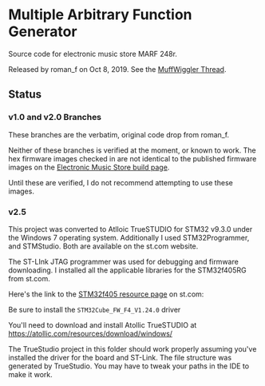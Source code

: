 # Multiple Arbitrary Function Generator

Source code for electronic music store MARF 248r.

Released by roman_f on Oct 8, 2019.
See the [MuffWiggler Thread](https://www.muffwiggler.com/forum/viewtopic.php?t=222687).

## Status

### v1.0 and v2.0 Branches

These branches are the verbatim, original code drop from roman_f.

Neither of these branches is verified at the moment, or known to work.
The hex firmware images checked in are not identical to the published firmware images
on the [Electronic Music Store build page](https://electricmusicstore.com/blogs/build/115318789-multiple-arbitrary-function-generator-model-248).

Until these are verified, I do not recommend attempting to use these images.

### v2.5

This project was converted to Atlloic TrueSTUDIO for STM32 v9.3.0 under the
Windows 7 operating system. Additionally I used STM32Programmer, and STMStudio.
Both are available on the st.com website.

The ST-LInk JTAG programmer was used for debugging and  firmware downloading.
I installed all the applicable libraries for the STM32f405RG from st.com.

Here's the link to the [STM32f405 resource page](https://my.st.com/content/my_st_com/en/products/microcontrollers-microprocessors/stm32-32-bit-arm-cortex-mcus/stm32-high-performance-mcus/stm32f4-series/stm32f405-415.html#overview) on st.com:

Be sure to install the `STM32Cube_FW_F4_V1.24.0` driver

You'll need to download and install
Atollic TrueSTUDIO at https://atollic.com/resources/download/windows/

The TrueStudio project in this folder should work properly assuming you've installed
the driver for the board and ST-Link. The file structure was generated by
TrueStudio. You may have to tweak your paths in the IDE to make it work.
